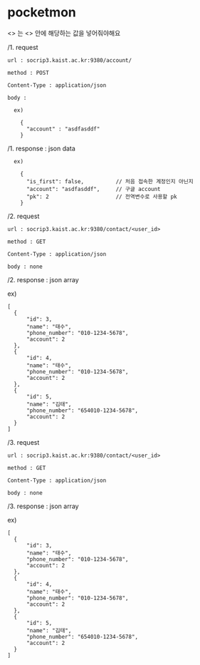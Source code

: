 # pocketmon

<> 는 <> 안에 해당하는 값을 넣어줘야해요

/1. request 

    url : socrip3.kaist.ac.kr:9380/account/

    method : POST

    Content-Type : application/json

    body : 

      ex)

        {
          "account" : "asdfasddf"
        }
        
/1. response :  json data

      ex)

        {
          "is_first": false,          // 처음 접속한 계정인지 아닌지
          "account": "asdfasddf",     // 구글 account
          "pk": 2                     // 전역변수로 사용할 pk
        }
  
  
/2. request

    url : socrip3.kaist.ac.kr:9380/contact/<user_id>

    method : GET

    Content-Type : application/json

    body : none
    

/2. response : json array

  ex)

    [
      {
          "id": 3,
          "name": "태수",
          "phone_number": "010-1234-5678",
          "account": 2
      },
      {
          "id": 4,
          "name": "태수",
          "phone_number": "010-1234-5678",
          "account": 2
      },
      {
          "id": 5,
          "name": "김태",
          "phone_number": "654010-1234-5678",
          "account": 2
      }
    ]
  
 /3. request

    url : socrip3.kaist.ac.kr:9380/contact/<user_id>

    method : GET

    Content-Type : application/json

    body : none

    
/3. response :  json array

  ex)

    [
      {
          "id": 3,
          "name": "태수",
          "phone_number": "010-1234-5678",
          "account": 2
      },
      {
          "id": 4,
          "name": "태수",
          "phone_number": "010-1234-5678",
          "account": 2
      },
      {
          "id": 5,
          "name": "김태",
          "phone_number": "654010-1234-5678",
          "account": 2
      }
    ]
